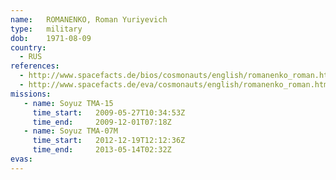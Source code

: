 ```yaml
---
name:	ROMANENKO, Roman Yuriyevich 
type:	military
dob:	1971-08-09
country:
  - RUS
references:
  - http://www.spacefacts.de/bios/cosmonauts/english/romanenko_roman.htm
  - http://www.spacefacts.de/eva/cosmonauts/english/romanenko_roman.htm
missions:
   - name: Soyuz TMA-15
     time_start:   2009-05-27T10:34:53Z
     time_end:     2009-12-01T07:18Z
   - name: Soyuz TMA-07M
     time_start:   2012-12-19T12:12:36Z
     time_end:     2013-05-14T02:32Z
evas:
---
```

